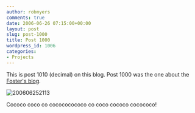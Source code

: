 ```yaml
---
author: robmyers
comments: true
date: 2006-06-26 07:15:00+00:00
layout: post
slug: post-1000
title: Post 1000
wordpress_id: 1006
categories:
- Projects
---
```


  
This is post 1010 (decimal) on this blog. Post 1000 was the one about the [Foster's blog](http://fosterstv.blogspot.com/atom.xml?).  


  
![200606252113](/wp-content/uploads/2006/06/200606252113.jpg)  


  
Cococo coco co cocococococo co coco cococo cocococo!  


  


